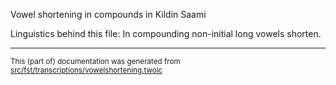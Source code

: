 
Vowel shortening in compounds in Kildin Saami

Linguistics behind this file: 
In compounding non-initial long vowels shorten.

* * *

<small>This (part of) documentation was generated from [src/fst/transcriptions/vowelshortening.twolc](https://github.com/giellalt/lang-sjd/blob/main/src/fst/transcriptions/vowelshortening.twolc)</small>
